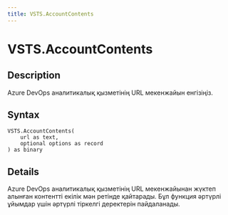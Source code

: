 ```yaml
---
title: VSTS.AccountContents
---
```


# VSTS.AccountContents


## Description

Azure DevOps аналитикалық қызметінің URL мекенжайын енгізіңіз.


## Syntax

```powerquery
VSTS.AccountContents(
    url as text,
    optional options as record
) as binary
```


## Details

Azure DevOps аналитикалық қызметінің URL мекенжайынан жүктеп алынған контентті екілік мән ретінде қайтарады. Бұл функция әртүрлі ұйымдар үшін әртүрлі тіркелгі деректерін пайдаланады.


